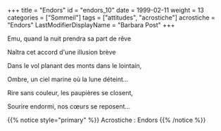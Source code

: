 +++
title = "Endors"
id = "endors_10"
date = 1999-02-11
weight = 13
categories = ["Sommeil"]
tags = ["attitudes", "acrostiche"]
acrostiche = "Endors"
LastModifierDisplayName = "Barbara Post"
+++

Emu, quand la nuit prendra sa part de rêve

Naîtra cet accord d'une illusion brève

Dans le vol planant des monts dans le lointain,

Ombre, un ciel marine où la lune déteint...

Rire sans couleur, les paupières se closent,

Sourire endormi, nos cœurs se reposent...

{{% notice style="primary" %}}
Acrostiche : Endors
{{% /notice %}}
